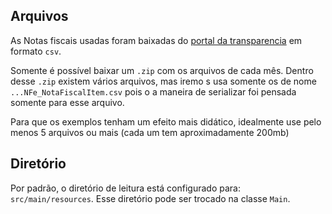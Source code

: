## Arquivos
As Notas fiscais usadas foram baixadas do [portal da transparencia](//https://www.portaltransparencia.gov.br/download-de-dados/notas-fiscais)
em formato `csv`.

Somente é possível baixar um `.zip` com os arquivos de cada mês. Dentro desse `.zip` existem vários arquivos, mas iremo
s usa somente os de nome `...NFe_NotaFiscalItem.csv` pois o a maneira de serializar foi pensada somente para esse arquivo.

Para que os exemplos tenham um efeito mais didático, idealmente use pelo menos 5 arquivos ou mais (cada um tem aproximadamente 200mb)

## Diretório

Por padrão, o diretório de leitura está configurado para: `src/main/resources`. Esse diretório pode ser trocado na 
classe `Main`.

